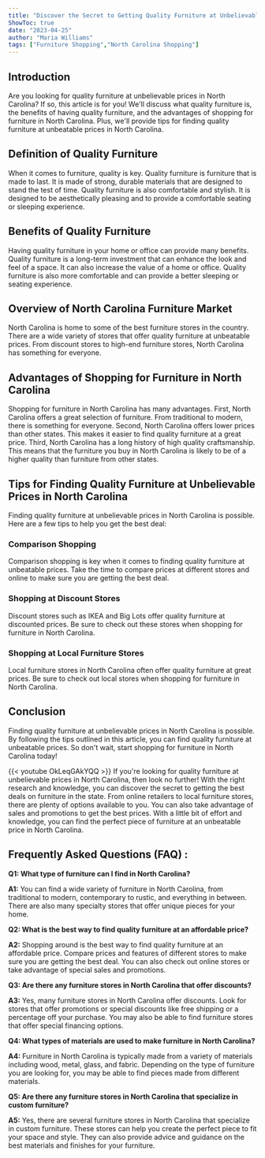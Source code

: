 ```yaml
---
title: "Discover the Secret to Getting Quality Furniture at Unbelievable Prices in North Carolina!"
ShowToc: true 
date: "2023-04-25"
author: "Maria Williams" 
tags: ["Furniture Shopping","North Carolina Shopping"]
---
```

## Introduction
Are you looking for quality furniture at unbelievable prices in North Carolina? If so, this article is for you! We'll discuss what quality furniture is, the benefits of having quality furniture, and the advantages of shopping for furniture in North Carolina. Plus, we'll provide tips for finding quality furniture at unbeatable prices in North Carolina.

## Definition of Quality Furniture
When it comes to furniture, quality is key. Quality furniture is furniture that is made to last. It is made of strong, durable materials that are designed to stand the test of time. Quality furniture is also comfortable and stylish. It is designed to be aesthetically pleasing and to provide a comfortable seating or sleeping experience.

## Benefits of Quality Furniture
Having quality furniture in your home or office can provide many benefits. Quality furniture is a long-term investment that can enhance the look and feel of a space. It can also increase the value of a home or office. Quality furniture is also more comfortable and can provide a better sleeping or seating experience.

## Overview of North Carolina Furniture Market
North Carolina is home to some of the best furniture stores in the country. There are a wide variety of stores that offer quality furniture at unbeatable prices. From discount stores to high-end furniture stores, North Carolina has something for everyone.

## Advantages of Shopping for Furniture in North Carolina
Shopping for furniture in North Carolina has many advantages. First, North Carolina offers a great selection of furniture. From traditional to modern, there is something for everyone. Second, North Carolina offers lower prices than other states. This makes it easier to find quality furniture at a great price. Third, North Carolina has a long history of high quality craftsmanship. This means that the furniture you buy in North Carolina is likely to be of a higher quality than furniture from other states.

## Tips for Finding Quality Furniture at Unbelievable Prices in North Carolina
Finding quality furniture at unbelievable prices in North Carolina is possible. Here are a few tips to help you get the best deal:

### Comparison Shopping
Comparison shopping is key when it comes to finding quality furniture at unbeatable prices. Take the time to compare prices at different stores and online to make sure you are getting the best deal.

### Shopping at Discount Stores
Discount stores such as IKEA and Big Lots offer quality furniture at discounted prices. Be sure to check out these stores when shopping for furniture in North Carolina.

### Shopping at Local Furniture Stores
Local furniture stores in North Carolina often offer quality furniture at great prices. Be sure to check out local stores when shopping for furniture in North Carolina.

## Conclusion
Finding quality furniture at unbelievable prices in North Carolina is possible. By following the tips outlined in this article, you can find quality furniture at unbeatable prices. So don't wait, start shopping for furniture in North Carolina today!

{{< youtube OkLeqGAkYQQ >}} 
If you're looking for quality furniture at unbelievable prices in North Carolina, then look no further! With the right research and knowledge, you can discover the secret to getting the best deals on furniture in the state. From online retailers to local furniture stores, there are plenty of options available to you. You can also take advantage of sales and promotions to get the best prices. With a little bit of effort and knowledge, you can find the perfect piece of furniture at an unbeatable price in North Carolina.

## Frequently Asked Questions (FAQ) :
**Q1: What type of furniture can I find in North Carolina?**

**A1:** You can find a wide variety of furniture in North Carolina, from traditional to modern, contemporary to rustic, and everything in between. There are also many specialty stores that offer unique pieces for your home.

**Q2: What is the best way to find quality furniture at an affordable price?**

**A2:** Shopping around is the best way to find quality furniture at an affordable price. Compare prices and features of different stores to make sure you are getting the best deal. You can also check out online stores or take advantage of special sales and promotions.

**Q3: Are there any furniture stores in North Carolina that offer discounts?**

**A3:** Yes, many furniture stores in North Carolina offer discounts. Look for stores that offer promotions or special discounts like free shipping or a percentage off your purchase. You may also be able to find furniture stores that offer special financing options.

**Q4: What types of materials are used to make furniture in North Carolina?**

**A4:** Furniture in North Carolina is typically made from a variety of materials including wood, metal, glass, and fabric. Depending on the type of furniture you are looking for, you may be able to find pieces made from different materials.

**Q5: Are there any furniture stores in North Carolina that specialize in custom furniture?**

**A5:** Yes, there are several furniture stores in North Carolina that specialize in custom furniture. These stores can help you create the perfect piece to fit your space and style. They can also provide advice and guidance on the best materials and finishes for your furniture.


